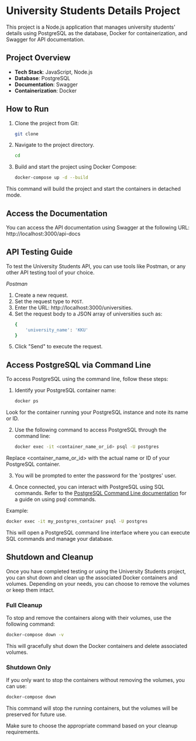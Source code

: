 # University Students Details Project
This project is a Node.js application that manages university students' details using PostgreSQL as the database, Docker for containerization, and Swagger for API documentation.

## Project Overview

- **Tech Stack**: JavaScript, Node.js
- **Database**: PostgreSQL
- **Documentation**: Swagger
- **Containerization**: Docker

## How to Run

1. Clone the project from Git:

   ```bash
   git clone 
   ```
2. Navigate to the project directory.
    ```bash
    cd 
    ```
3. Build and start the project using Docker Compose:
    ```bash
    docker-compose up -d --build
    ```
This command will build the project and start the containers in detached mode.

## Access the Documentation
You can access the API documentation using Swagger at the following URL:
http://localhost:3000/api-docs

## API Testing Guide
To test the University Students API, you can use tools like Postman, or any other API testing tool of your choice.

*Postman*
1. Create a new request.
2. Set the request type to `POST`.
3. Enter the URL: http://localhost:3000/universities.
4. Set the request body to a JSON array of universities such as:
    ```bash
    {
        'university_name': 'KKU'
    }
    ```
5. Click "Send" to execute the request.

## Access PostgreSQL via Command Line
To access PostgreSQL using the command line, follow these steps:

1. Identify your PostgreSQL container name:
    ```bash
    docker ps
    ```
Look for the container running your PostgreSQL instance and note its name or ID.

2. Use the following command to access PostgreSQL through the command line:
    ```bash
    docker exec -it <container_name_or_id> psql -U postgres
    ```
Replace <container_name_or_id> with the actual name or ID of your PostgreSQL container.

3. You will be prompted to enter the password for the 'postgres' user.

4. Once connected, you can interact with PostgreSQL using SQL commands. Refer to the [PostgreSQL Command Line documentation](https://www.commandprompt.com/education/postgresql-basic-psql-commands/) for a guide on using psql commands.

Example:
```bash
docker exec -it my_postgres_container psql -U postgres
```
This will open a PostgreSQL command line interface where you can execute SQL commands and manage your database.

## Shutdown and Cleanup
Once you have completed testing or using the University Students project, you can shut down and clean up the associated Docker containers and volumes. Depending on your needs, you can choose to remove the volumes or keep them intact.

### Full Cleanup
To stop and remove the containers along with their volumes, use the following command:

```bash
docker-compose down -v
```
This will gracefully shut down the Docker containers and delete associated volumes.

### Shutdown Only
If you only want to stop the containers without removing the volumes, you can use:

```bash
docker-compose down
```
This command will stop the running containers, but the volumes will be preserved for future use.

Make sure to choose the appropriate command based on your cleanup requirements.